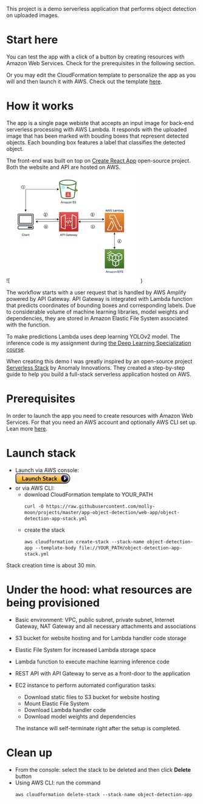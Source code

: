 
This project is a demo serverless application that performs object detection on uploaded images.  

# Start here

You can test the app with a click of a button by creating resources with Amazon Web Services. Check for the prerequisites in the following section.

Or you may edit the CloudFormation template to personalize the app as you will and then launch it with AWS. Check out the template [here](https://raw.githubusercontent.com/molly-moon/projects/master/app-object-detection/web-app/object-detection-app-stack.yml).

# How it works 

The app is a single page webiste that accepts an input image for back-end serverless processing with AWS Lambda. It responds with the uploaded image that has been marked with bouding boxes that represent detected objects. Each bounding box features a label that classifies the detected object.

The front-end was built on top on [Create React App](https://github.com/facebook/create-react-app) open-source project. Both the website and API are hosted on AWS. 

![<img src="./architecture.png" height=281 />)

The workflow starts with a user request that is handled by AWS Amplify powered by API Gateway. API Gateway is integrated with Lambda function that predicts coordinates of bounding boxes and corresponding labels. Due to considerable volume of machine learning libraries, model weights and dependencies, they are stored in Amazon Elastic File System associated with the function.

To make predictions Lambda uses deep learning YOLOv2 model. The inference code is my assignment during [the Deep Learning Specialization course](https://www.coursera.org/specializations/deep-learning?utm_source=gg&utm_medium=sem&utm_content=17-DeepLearning-LATAM&campaignid=6516520287&adgroupid=77982690923&device=c&keyword=coursera%20artificial%20intelligence&matchtype=b&network=g&devicemodel=&adpostion=&creativeid=383382632097&hide_mobile_promo&gclid=Cj0KCQjw7ZL6BRCmARIsAH6XFDLvpcCIClw5qxJ8XfolByUM5qkxPaj-3t5GQy92JGu16Hi9_aQgQ6waAjMpEALw_wcB).

When creating this demo I was greatly inspired by an open-source project [Serverless Stack](https://serverless-stack.com/) by Anomaly Innovations. They created a step-by-step guide to help you build a full-stack serverless application hosted on AWS.

# Prerequisites
In order to launch the app you need to create resources with Amazon Web Services. For that you need an AWS account and optionally AWS CLI set up. Lean more [here](https://docs.aws.amazon.com/cli/latest/userguide/cli-configure-quickstart.html).

# Launch stack 

+ Launch via AWS console: \
[<img src='./cloudformation-launch-stack.png'>]("https://console.aws.amazon.com/cloudformation/home?region=us-east-1#/stacks/new?stackName=object-detection-app&templateURL=https://raw.githubusercontent.com/molly-moon/app-object-detection/master/object-detection-app-stack.yml)
+ or via AWS CLI: 
	- download CloudFormation template to YOUR_PATH
		```
		curl -O https://raw.githubusercontent.com/molly-moon/projects/master/app-object-detection/web-app/object-detection-app-stack.yml
		```
	- create the stack
		```
		aws cloudformation create-stack --stack-name object-detection-app --template-body file://YOUR_PATH/object-detection-app-stack.yml
		```

Stack creation time is about 30 min.

# Under the hood: what resources are being provisioned

- Basic environment: VPC, public subnet, private subnet, Internet Gateway, NAT Gateway and all necessary attachments and associations
- S3 bucket for website hosting and for Lambda handler code storage
- Elastic File System for increased Lambda storage space
- Lambda function to execute machine learning inference code
- REST API with API Gateway to serve as a front-door to the application
- EC2 instance to perform automated configuration tasks: 
	- Download static files to S3 bucket for website hosting
	- Mount Elastic File System 
    - Download Lambda handler code
	- Download model weights and dependencies

	The instance will self-terminate right after the setup is completed.

# Clean up
- From the console: select the stack to be deleted and then click **Delete** button 
- Using AWS CLI: run the command
	````
	aws cloudformation delete-stack --stack-name object-detection-app
	````